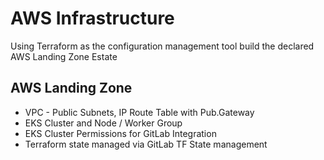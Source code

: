 # AWS Infrastructure

Using Terraform as the configuration management tool build the declared AWS Landing Zone Estate


## AWS Landing Zone

- VPC - Public Subnets, IP Route Table with Pub.Gateway
- EKS Cluster and Node / Worker Group
- EKS Cluster Permissions for GitLab Integration
- Terraform state managed via GitLab TF State management